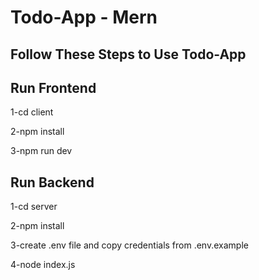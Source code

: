 # Todo-App - Mern

## Follow These Steps to Use Todo-App

## Run Frontend

1-cd client

2-npm install

3-npm run dev

## Run Backend

1-cd server

2-npm install

3-create .env file and copy credentials from .env.example

4-node index.js